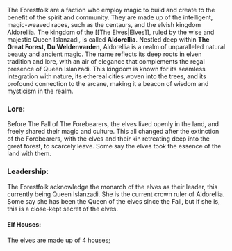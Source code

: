 The Forestfolk are a faction who employ magic to build and create to the benefit of the spirit and community. They are made up of the intelligent, magic-weaved races, such as the centaurs, and the elvish kingdom Aldorellia.
The kingdom of the [[The Elves|Elves]], ruled by the wise and majestic Queen Islanzadi, is called **Aldorellia**. Nestled deep within **The Great Forest, Du Weldenvarden**, Aldorellia is a realm of unparalleled natural beauty and ancient magic. The name reflects its deep roots in elven tradition and lore, with an air of elegance that complements the regal presence of Queen Islanzadi. This kingdom is known for its seamless integration with nature, its ethereal cities woven into the trees, and its profound connection to the arcane, making it a beacon of wisdom and mysticism in the realm.

### Lore:
Before The Fall of The Forebearers, the elves lived openly in the land, and freely shared their magic and culture. This all changed after the extinction of the Forebearers, with the elves and their kin retreating deep into the great forest, to scarcely leave. Some say the elves took the essence of the land with them.


### Leadership:
The Forestfolk acknowledge the monarch of the elves as their leader, this currently being Queen Islanzadi. She is the current crown ruler of Aldorellia.
Some say she has been the Queen of the elves since the Fall, but if she is, this is a close-kept secret of the elves.

#### Elf Houses:
The elves are made up of 4 houses; 